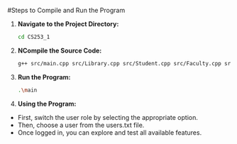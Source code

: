 #Steps to Compile and Run the Program

1. **Navigate to the Project Directory:**
    ```bash
    cd CS253_1

2. **NCompile the Source Code:**
    ```bash
    g++ src/main.cpp src/Library.cpp src/Student.cpp src/Faculty.cpp src/User.cpp src/Book.cpp src/Account.cpp -o main

3. **Run the Program:**
    ```bash
    .\main

4. **Using the Program:**
* First, switch the user role by selecting the appropriate option.
* Then, choose a user from the users.txt file.
* Once logged in, you can explore and test all available features.

